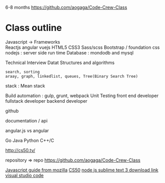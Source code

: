 
6-8 months
https://github.com/aogaga/Code-Crew-Class

# Class outline
Javascript 
	-> Frameworks 	
		Reactjs
		angular
		vuejs 
HTML5 
CSS3 
Sass/scss
	Bootstrap / foundation css
nodejs : server side run time 
Database : mondodb and mysql 


Technical Interview 
	Datat Structures and algorithms

	search, sorting 
	araay, graph, linkedlist, queues, Tree(Binary Search Tree)


stack : Mean stack 

Build automation : gulp, grunt, webpack 
Unit Testing
front end developer 
fullstack developer 
backend developer 

github

documentation / api 

angular.js vs angular 


Go
Java
Python 
C++/C

http://cs50.tv/


repository => repo
https://github.com/aogaga/Code-Crew-Class

[Javascript guide from mozilla](https://developer.mozilla.org/en-US/docs/Web/JavaScript/Guide/Grammar_and_Types)
[CS50](http://cs50.tv/2017/fall/#about,shorts)
[node js ](https://nodejs.org/en/)
[sublime text 3 download link](https://www.sublimetext.com/3)
[visual studio code](https://code.visualstudio.com/)


